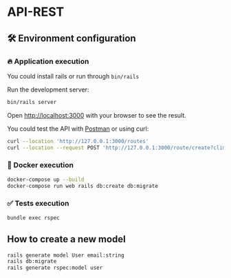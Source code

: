 # API-REST

## 🛠️ Environment configuration

### 🔥 Application execution

You could install rails or run through `bin/rails`


Run the development server:

```bash
bin/rails server
```

Open [http://localhost:3000](http://localhost:3000) with your browser to see the result.

You could test the API with [Postman](https://www.postman.com/)
or using curl:
```bash
curl --location 'http://127.0.0.1:3000/routes'
curl --location --request POST 'http://127.0.0.1:3000/route/create?climbing_time=1234&difficult_level=V&comments=wopwop'
```

### 🐳 Docker execution

```bash
docker-compose up --build
docker-compose run web rails db:create db:migrate
```

### ✅ Tests execution

```bash
bundle exec rspec
```


## How to create a new model

```bash
rails generate model User email:string
rails db:migrate
rails generate rspec:model user
```
